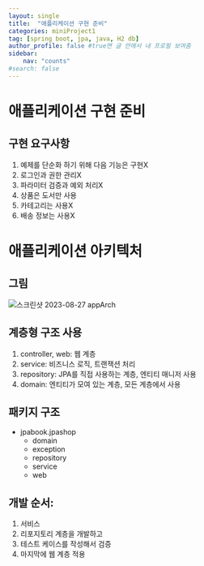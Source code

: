 ```yaml
---
layout: single
title:  "애플리케이션 구현 준비"
categories: miniProject1
tag: [spring boot, jpa, java, H2 db]
author_profile: false #true면 글 안에서 내 프로필 보여줌
sidebar:
    nav: "counts"
#search: false
---
```


# 애플리케이션 구현 준비

## 구현 요구사항

1. 예제를 단순화 하기 위해 다음 기능은 구현X   
2. 로그인과 권한 관리X   
3. 파라미터 검증과 예외 처리X   
4. 상품은 도서만 사용   
5. 카테고리는 사용X   
6. 배송 정보는 사용X   

# 애플리케이션 아키텍처

## 그림

![스크린샷 2023-08-27 appArch](https://github.com/jwjungwoo/jwjungwoo.github.io/assets/140131247/2c0c0faf-2c33-47dc-896d-ec6ee666f9c0)   
   
## 계층형 구조 사용   

1. controller, web: 웹 계층   
2. service: 비즈니스 로직, 트랜잭션 처리   
3. repository: JPA를 직접 사용하는 계층, 엔티티 매니저 사용   
4. domain: 엔티티가 모여 있는 계층, 모든 계층에서 사용   

## 패키지 구조
- jpabook.jpashop
  - domain
  - exception
  - repository
  - service
  - web

## 개발 순서:
1. 서비스   
2. 리포지토리 계층을 개발하고   
3. 테스트 케이스를 작성해서 검증   
4. 마지막에 웹 계층 적용   
